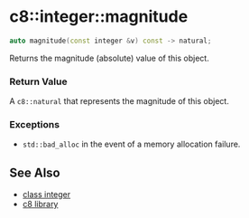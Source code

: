 # c8::integer::magnitude #

```cpp
auto magnitude(const integer &v) const -> natural;
```

Returns the magnitude (absolute) value of this object.

### Return Value ###

A `c8::natural` that represents the magnitude of this object.

### Exceptions ###

* `std::bad_alloc` in the event of a memory allocation failure.

## See Also ##

* [class integer](c8_integer)
* [c8 library](c8)

